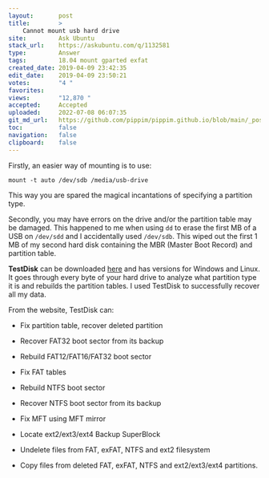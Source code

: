 ```yaml
---
layout:       post
title:        >
    Cannot mount usb hard drive
site:         Ask Ubuntu
stack_url:    https://askubuntu.com/q/1132581
type:         Answer
tags:         18.04 mount gparted exfat
created_date: 2019-04-09 23:42:35
edit_date:    2019-04-09 23:50:21
votes:        "4 "
favorites:    
views:        "12,870 "
accepted:     Accepted
uploaded:     2022-07-08 06:07:35
git_md_url:   https://github.com/pippim/pippim.github.io/blob/main/_posts/2019/2019-04-09-Cannot-mount-usb-hard-drive.md
toc:          false
navigation:   false
clipboard:    false
---
```


Firstly, an easier way of mounting is to use:

``` 
mount -t auto /dev/sdb /media/usb-drive
```

This way you are spared the magical incantations of specifying a partition type.

Secondly, you may have errors on the drive and/or the partition table may be damaged. This happened to me when using `dd` to erase the first MB of a USB on `/dev/sdd` and I accidentally used `/dev/sdb`. This wiped out the first 1 MB of my second hard disk containing the MBR (Master Boot Record) and partition table.

**TestDisk** can be downloaded [here][1] and has versions for Windows and Linux. It goes through every byte of your hard drive to analyze what partition type it is and rebuilds the partition tables. I used TestDisk to successfully recover all my data.

From the website, TestDisk can:

- Fix partition table, recover deleted partition
- Recover FAT32 boot sector from its backup
- Rebuild FAT12/FAT16/FAT32 boot sector
- Fix FAT tables
- Rebuild NTFS boot sector
- Recover NTFS boot sector from its backup
- Fix MFT using MFT mirror
- Locate ext2/ext3/ext4 Backup SuperBlock
- Undelete files from FAT, exFAT, NTFS and ext2 filesystem
- Copy files from deleted FAT, exFAT, NTFS and ext2/ext3/ext4 partitions.

  [1]: http://www.cgsecurity.org/wiki/TestDisk
